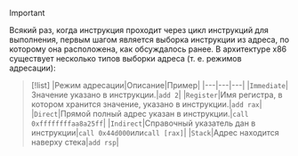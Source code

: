 
> [!important] 
> Всякий раз, когда инструкция проходит через цикл инструкций для выполнения, первым шагом является выборка инструкции из адреса, по которому она расположена, как обсуждалось ранее. В архитектуре x86 существует несколько типов выборки адреса (т. е. режимов адресации):

> [!list]
> |Режим адресации|Описание|Пример|
> |---|---|---|
> |`Immediate`|Значение указано в инструкции.|`add 2`|
> |`Register`|Имя регистра, в котором хранится значение, указано в инструкции.|`add rax`|
> |`Direct`|Прямой полный адрес указан в инструкции.|`call 0xffffffffaa8a25ff`|
> |`Indirect`|Справочный указатель дан в инструкции|`call 0x44d000`или`call [rax]`|
> |`Stack`|Адрес находится наверху стека|`add rsp`|


